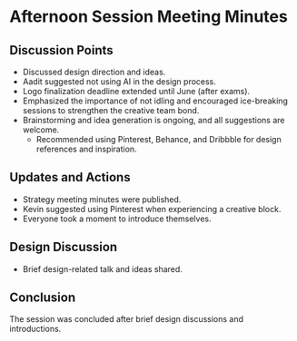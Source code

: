 # Afternoon Session Meeting Minutes

## Discussion Points

- Discussed design direction and ideas.
- Aadit suggested not using AI in the design process.
- Logo finalization deadline extended until June (after exams).
- Emphasized the importance of not idling and encouraged ice-breaking sessions to strengthen the creative team bond.
- Brainstorming and idea generation is ongoing, and all suggestions are welcome.
  - Recommended using Pinterest, Behance, and Dribbble for design references and inspiration.

## Updates and Actions

- Strategy meeting minutes were published.
- Kevin suggested using Pinterest when experiencing a creative block.
- Everyone took a moment to introduce themselves.

## Design Discussion

- Brief design-related talk and ideas shared.
  
## Conclusion

The session was concluded after brief design discussions and introductions.
